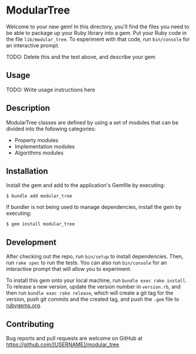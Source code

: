 # ModularTree

Welcome to your new gem! In this directory, you'll find the files you need to be able to package up your Ruby library into a gem. Put your Ruby code in the file `lib/modular_tree`. To experiment with that code, run `bin/console` for an interactive prompt.

TODO: Delete this and the text above, and describe your gem

## Usage

TODO: Write usage instructions here


## Description

ModularTree classes are defined by using a set of modules that can be divided into the following categories:

  * Property modules
  * Implementation modules
  * Algorithms modules



## Installation

Install the gem and add to the application's Gemfile by executing:

    $ bundle add modular_tree

If bundler is not being used to manage dependencies, install the gem by executing:

    $ gem install modular_tree

## Development

After checking out the repo, run `bin/setup` to install dependencies. Then, run `rake spec` to run the tests. You can also run `bin/console` for an interactive prompt that will allow you to experiment.

To install this gem onto your local machine, run `bundle exec rake install`. To release a new version, update the version number in `version.rb`, and then run `bundle exec rake release`, which will create a git tag for the version, push git commits and the created tag, and push the `.gem` file to [rubygems.org](https://rubygems.org).

## Contributing

Bug reports and pull requests are welcome on GitHub at https://github.com/[USERNAME]/modular_tree.
